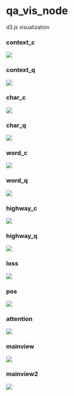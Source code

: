 # qa_vis_node
d3.js visualization

### context_c
![](/img/context_c.jpg)
### context_q
![](/img/context_q.jpg)
### char_c
![](https://github.com/L5vD5/qa_vis_node/blob/master/img/char_c.JPG)
### char_q
![](https://github.com/L5vD5/qa_vis_node/blob/master/img/char_q.JPG)
### word_c
![](https://github.com/L5vD5/qa_vis_node/blob/master/img/word_c.JPG)
### word_q
![](https://github.com/L5vD5/qa_vis_node/blob/master/img/word_q.JPG)
### highway_c
![](https://github.com/L5vD5/qa_vis_node/blob/master/img/highway_c.JPG)
### highway_q
![](https://github.com/L5vD5/qa_vis_node/blob/master/img/highway_q.JPG)
### loss
![](https://github.com/L5vD5/qa_vis_node/blob/master/img/loss.JPG)
### pos
![](https://github.com/L5vD5/qa_vis_node/blob/master/img/pos.JPG)
### attention
![](https://github.com/L5vD5/qa_vis_node/blob/master/img/attention.JPG)
### mainview
![](https://github.com/L5vD5/qa_vis_node/blob/master/img/mainview.JPG)
### mainview2
![](https://github.com/L5vD5/qa_vis_node/blob/master/img/mainview2.JPG)
